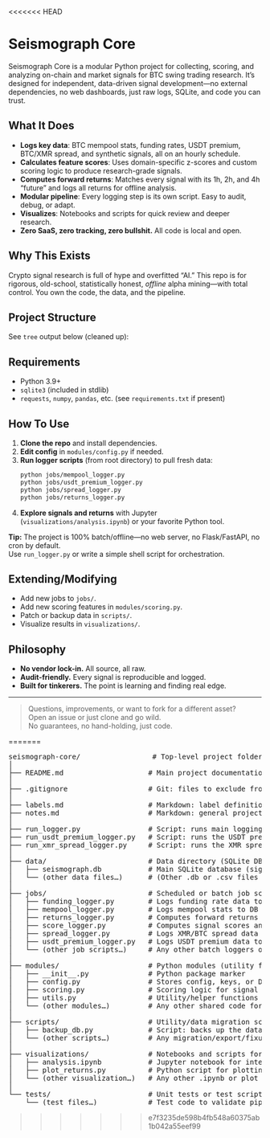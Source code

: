 <<<<<<< HEAD
# Seismograph Core

Seismograph Core is a modular Python project for collecting, scoring, and analyzing on-chain and market signals for BTC swing trading research. It’s designed for independent, data-driven signal development—no external dependencies, no web dashboards, just raw logs, SQLite, and code you can trust.

## What It Does

- **Logs key data**: BTC mempool stats, funding rates, USDT premium, BTC/XMR spread, and synthetic signals, all on an hourly schedule.
- **Calculates feature scores**: Uses domain-specific z-scores and custom scoring logic to produce research-grade signals.
- **Computes forward returns**: Matches every signal with its 1h, 2h, and 4h “future” and logs all returns for offline analysis.
- **Modular pipeline**: Every logging step is its own script. Easy to audit, debug, or adapt.
- **Visualizes**: Notebooks and scripts for quick review and deeper research.
- **Zero SaaS, zero tracking, zero bullshit.** All code is local and open.

## Why This Exists

Crypto signal research is full of hype and overfitted “AI.” This repo is for rigorous, old-school, statistically honest, *offline* alpha mining—with total control. You own the code, the data, and the pipeline.

## Project Structure

See `tree` output below (cleaned up):


## Requirements

- Python 3.9+  
- `sqlite3` (included in stdlib)  
- `requests`, `numpy`, `pandas`, etc. (see `requirements.txt` if present)

## How To Use

1. **Clone the repo** and install dependencies.
2. **Edit config** in `modules/config.py` if needed.
3. **Run logger scripts** (from root directory) to pull fresh data:
    ```sh
    python jobs/mempool_logger.py
    python jobs/usdt_premium_logger.py
    python jobs/spread_logger.py
    python jobs/returns_logger.py
    ```
4. **Explore signals and returns** with Jupyter (`visualizations/analysis.ipynb`) or your favorite Python tool.

**Tip:** The project is 100% batch/offline—no web server, no Flask/FastAPI, no cron by default.  
Use `run_logger.py` or write a simple shell script for orchestration.

## Extending/Modifying

- Add new jobs to `jobs/`.
- Add new scoring features in `modules/scoring.py`.
- Patch or backup data in `scripts/`.
- Visualize results in `visualizations/`.

## Philosophy

- **No vendor lock-in.** All source, all raw.
- **Audit-friendly.** Every signal is reproducible and logged.
- **Built for tinkerers.** The point is learning and finding real edge.

---

> Questions, improvements, or want to fork for a different asset?  
> Open an issue or just clone and go wild.  
> No guarantees, no hand-holding, just code.

=======
<pre>seismograph-core/                 # Top-level project folder
│
├── README.md                    # Main project documentation (start here!)
│
├── .gitignore                   # Git: files to exclude from version control
│
├── labels.md                    # Markdown: label definitions/documentation
├── notes.md                     # Markdown: general project notes
│
├── run_logger.py                # Script: runs main logging process (core signals logger)
├── run_usdt_premium_logger.py   # Script: runs the USDT premium logger
├── run_xmr_spread_logger.py     # Script: runs the XMR spread logger
│
├── data/                        # Data directory (SQLite DBs, CSVs, etc)
│   ├── seismograph.db           # Main SQLite database (signals, returns, etc.)
│   └── (other data files…)      # (Other .db or .csv files if present)
│
├── jobs/                        # Scheduled or batch job scripts
│   ├── funding_logger.py        # Logs funding rate data to DB
│   ├── mempool_logger.py        # Logs mempool stats to DB
│   ├── returns_logger.py        # Computes forward returns and logs them to DB
│   ├── score_logger.py          # Computes signal scores and logs them to DB
│   ├── spread_logger.py         # Logs XMR/BTC spread data to DB
│   ├── usdt_premium_logger.py   # Logs USDT premium data to DB
│   └── (other job scripts…)     # Any other batch loggers or updaters
│
├── modules/                     # Python modules (utility functions, API wrappers, scoring logic)
│   ├── __init__.py              # Python package marker
│   ├── config.py                # Stores config, keys, or DB paths
│   ├── scoring.py               # Scoring logic for signal calculation
│   ├── utils.py                 # Utility/helper functions
│   └── (other modules…)         # Any other shared code for import
│
├── scripts/                     # Utility/data migration scripts (rarely run, not core pipeline)
│   ├── backup_db.py             # Script: backs up the database (manual or scheduled)
│   └── (other scripts…)         # Any migration/export/fixup scripts
│
├── visualizations/              # Notebooks and scripts for visualization/analysis
│   ├── analysis.ipynb           # Jupyter notebook for interactive analysis
│   ├── plot_returns.py          # Python script for plotting returns
│   └── (other visualization…)   # Any other .ipynb or plot scripts
│
└── tests/                       # Unit tests or test scripts (if present)
    └── (test files…)            # Test code to validate pipeline</pre>
>>>>>>> e7f3235de598b4fb548a60375ab1b042a55eef99

